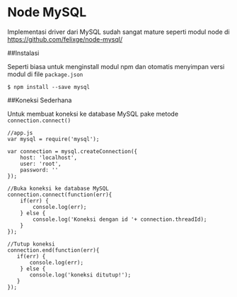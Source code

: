 # Node MySQL

Implementasi driver dari MySQL sudah sangat mature seperti modul node di https://github.com/felixge/node-mysql/


##Instalasi

Seperti biasa untuk menginstall modul npm dan otomatis menyimpan versi modul di file `package.json`


    $ npm install --save mysql


##Koneksi Sederhana

Untuk membuat koneksi ke database MySQL pake metode `connection.connect()`


    //app.js
    var mysql = require('mysql');

    var connection = mysql.createConnection({
        host: 'localhost',
        user: 'root',
        password: ''
    });

    //Buka koneksi ke database MySQL
    connection.connect(function(err){
        if(err) {
            console.log(err);
        } else {
            console.log('Koneksi dengan id '+ connection.threadId);
        }
    });

    //Tutup koneksi
    connection.end(function(err){
       if(err) {
           console.log(err);
        } else {
           console.log('koneksi ditutup!');
       }
    });

    
